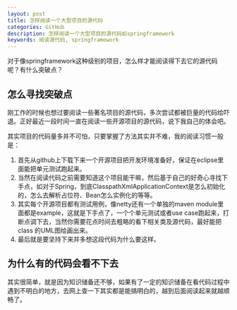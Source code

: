 ```yaml
---
layout: post
title: 怎样阅读一个大型项目的源代码
categories: GitHub
description: 怎样阅读一个大型项目的源代码如springframework
keywords: 阅读源代码, springframework
---
```


对于像springframework这种级别的项目，怎么样才能阅读得下去它的源代码呢？有什么突破点？

## 怎么寻找突破点

刚工作的时候也想过要阅读一些著名项目的源代码，多次尝试都被巨量的代码给吓退。正好最近一段时间一直在阅读一些开源项目的源代码，说下我自己的体会吧。

其实项目的代码量多并不可怕，只要掌握了方法其实并不难，我的阅读习惯一般是：

1. 首先从github上下载下来一个开源项目把开发环境准备好，保证在eclipse里面能把单元测试跑起来。
2. 当然在阅读代码之前需要知道这个项目能干嘛，然后基于自己的好奇心寻找下手点，如对于Spring，到底ClasspathXmlApplicationContext是怎么初始化的，怎么去解析占位符、Bean怎么实例化的等等。
3. 其实每个开源项目都有测试用例，像netty还有一个单独的maven module里面都是example，这就是下手点了，一个个单元测试或者use case跑起来，打断点调下去，当然你需要花点时间去粗略的看下相关类及源代码，最好能把class 的UML图给画出来。
4. 最后就是要坚持下来并多想这段代码为什么要这样。

## 为什么有的代码会看不下去

其实很简单，就是因为知识储备还不够，如果有了一定的知识储备在看代码过程中遇到不明白的地方，去网上查一下其实都是能搞明白的，越到后面阅读起来就越顺畅了。
